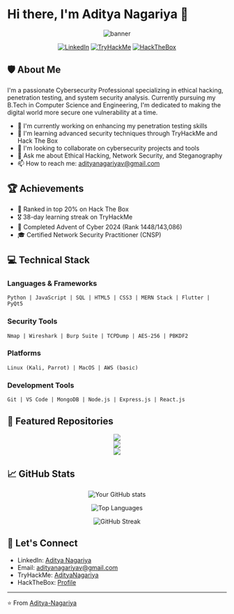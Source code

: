 # Hi there, I'm Aditya Nagariya 👋

<div align="center">
<img src="/api/placeholder/800/200" alt="banner" />

[![LinkedIn](https://img.shields.io/badge/LinkedIn-0077B5?style=for-the-badge&logo=linkedin&logoColor=white)](https://linkedin.com/in/aditya-nagariya-veni-vidi-vici)
[![TryHackMe](https://img.shields.io/badge/TryHackMe-212C42?style=for-the-badge&logo=tryhackme&logoColor=white)](https://tryhackme.com/r/p/AdityaNagariya)
[![HackTheBox](https://img.shields.io/badge/HackTheBox-111927?style=for-the-badge&logo=hackthebox&logoColor=9FEF00)](https://app.hackthebox.com/profile/1471799)
</div>

## 🛡️ About Me

I'm a passionate Cybersecurity Professional specializing in ethical hacking, penetration testing, and system security analysis. Currently pursuing my B.Tech in Computer Science and Engineering, I'm dedicated to making the digital world more secure one vulnerability at a time.

- 🔭 I'm currently working on enhancing my penetration testing skills
- 🌱 I'm learning advanced security techniques through TryHackMe and Hack The Box
- 👯 I'm looking to collaborate on cybersecurity projects and tools
- 💬 Ask me about Ethical Hacking, Network Security, and Steganography
- 📫 How to reach me: adityanagariyav@gmail.com

## 🏆 Achievements

- 🎯 Ranked in top 20% on Hack The Box
- 🎖️ 38-day learning streak on TryHackMe
- 🏅 Completed Advent of Cyber 2024 (Rank 1448/143,086)
- 🎓 Certified Network Security Practitioner (CNSP)

## 💻 Technical Stack

### Languages & Frameworks
```
Python | JavaScript | SQL | HTML5 | CSS3 | MERN Stack | Flutter | PyQt5
```

### Security Tools
```
Nmap | Wireshark | Burp Suite | TCPDump | AES-256 | PBKDF2
```

### Platforms
```
Linux (Kali, Parrot) | MacOS | AWS (basic)
```

### Development Tools
```
Git | VS Code | MongoDB | Node.js | Express.js | React.js
```

## 📌 Featured Repositories


<a href="https://github.com/Aditya-Nagariya/kali_security_maintenance">
  <div align="center">
    <img align="center" src="https://github-readme-stats.vercel.app/api/pin/?username=Aditya-Nagariya&repo=kali_security_maintenance&theme=radical" />
  </div>
</a>

<a href="https://github.com/Aditya-Nagariya/aditya-nagariya.github.io">
  <div align="center">
    <img align="center" src="https://github-readme-stats.vercel.app/api/pin/?username=Aditya-Nagariya&repo=aditya-nagariya.github.io&theme=radical" />
  </div>
</a>

<a href="https://github.com/Aditya-Nagariya/Steganography">
  <div align="center">
    <img align="center" src="https://github-readme-stats.vercel.app/api/pin/?username=Aditya-Nagariya&repo=Steganography&theme=radical" />
  </div>
</a>

## 📈 GitHub Stats

<div align="center">

![Your GitHub stats](https://github-readme-stats.vercel.app/api?username=Aditya-Nagariya&show_icons=true&theme=radical)

![Top Languages](https://github-readme-stats.vercel.app/api/top-langs/?username=Aditya-Nagariya&layout=compact&theme=radical)

![GitHub Streak](https://github-readme-streak-stats.herokuapp.com/?user=Aditya-Nagariya&theme=radical)

</div>

## 🤝 Let's Connect

- LinkedIn: [Aditya Nagariya](https://linkedin.com/in/aditya-nagariya-veni-vidi-vici)
- Email: adityanagariyav@gmail.com
- TryHackMe: [AdityaNagariya](https://tryhackme.com/r/p/AdityaNagariya)
- HackTheBox: [Profile](https://app.hackthebox.com/profile/1471799)

---
⭐️ From [Aditya-Nagariya](https://github.com/Aditya-Nagariya)
